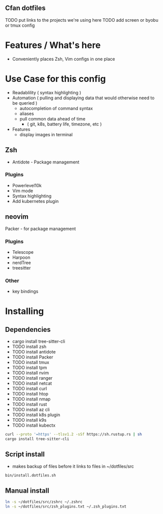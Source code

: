 ## Cfan dotfiles

TODO put links to the projects we're using here
TODO add screen or byobu or tmux config


# Features / What's here
- Conveniently places Zsh, Vim configs in one place 

# Use Case for this config
  - Readablility ( syntax highlighting )
  - Automation ( pulling and displaying data that would otherwise need to be queried )
    - autocompletion of command syntax
    - aliases 
    - pull common data ahead of time  
      - ( git, k8s, battery life, timezone, etc ) 
  - Features 
    - display images in terminal

## Zsh

- Antidote - Package management

### Plugins
- Powerlevel10k
- Vim mode
- Syntax highlighting
- Add kubernetes plugin


## neovim

Packer - for package management

### Plugins
  - Telescope
  - Harpoon
  - nerdTree
  - treesitter 

### Other 
  - key bindings



# Installing

## Dependencies
  - cargo install tree-sitter-cli
  - TODO install zsh
  - TODO install antidote
  - TODO install Packer
  - TODO install tmux
  - TODO install tpm
  - TODO install nvim
  - TODO install ranger
  - TODO install netcat
  - TODO install curl
  - TODO install htop
  - TODO install nmap
  - TODO install rust
  - TODO install az cli
  - TODO install k8s plugin
  - TODO install k9s
  - TODO install kubectx

  ```bash
  curl --proto '=https' --tlsv1.2 -sSf https://sh.rustup.rs | sh
  cargo install tree-sitter-cli
  ```


## Script install
  - makes backup of files before it links to files in ~/dotfiles/src

  ```bash
  bin/install.dotfiles.sh
  ```

## Manual install 

```bash
ln -s ~/dotfiles/src/zshrc ~/.zshrc
ln -s ~/dotfiles/src/zsh_plugins.txt ~/.zsh_plugins.txt 

```


